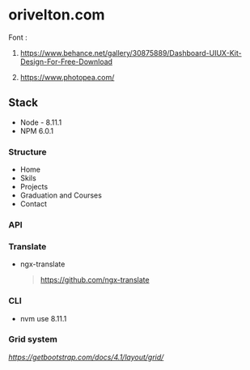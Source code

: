 # orivelton.com
Font :

1. https://www.behance.net/gallery/30875889/Dashboard-UIUX-Kit-Design-For-Free-Download

2. https://www.photopea.com/


## Stack
* Node - 8.11.1
* NPM 6.0.1

### Structure

* Home
* Skils
* Projects
* Graduation and Courses
* Contact

### API

### Translate
* ngx-translate
  > https://github.com/ngx-translate


### CLI 
* nvm use 8.11.1


### Grid system

 *https://getbootstrap.com/docs/4.1/layout/grid/*


